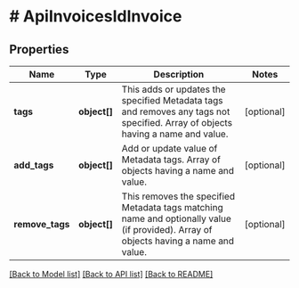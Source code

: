 # # ApiInvoicesIdInvoice

## Properties

Name | Type | Description | Notes
------------ | ------------- | ------------- | -------------
**tags** | **object[]** | This adds or updates the specified Metadata tags and removes any tags not specified. Array of objects having a name and value. | [optional]
**add_tags** | **object[]** | Add or update value of Metadata tags. Array of objects having a name and value. | [optional]
**remove_tags** | **object[]** | This removes the specified Metadata tags matching name and optionally value (if provided). Array of objects having a name and value. | [optional]

[[Back to Model list]](../../README.md#models) [[Back to API list]](../../README.md#endpoints) [[Back to README]](../../README.md)
